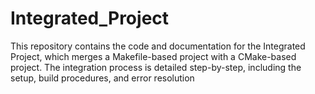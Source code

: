 # Integrated_Project
This repository contains the code and documentation for the Integrated Project, which merges a Makefile-based project with a CMake-based project. The integration process is detailed step-by-step, including the setup, build procedures, and error resolution
